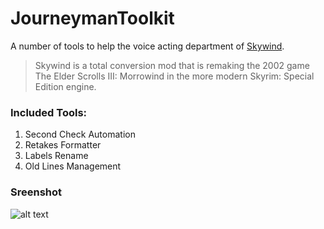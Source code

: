 # JourneymanToolkit
A number of tools to help the voice acting department of [Skywind](https://tesrskywind.com).

> Skywind is a total conversion mod that is remaking the 2002 game The Elder Scrolls III: Morrowind in the more modern Skyrim: Special Edition engine.

### Included Tools:

1. Second Check Automation
2. Retakes Formatter
3. Labels Rename
4. Old Lines Management

### Sreenshot
![alt text](https://i.imgur.com/SSGiy3p.png)
